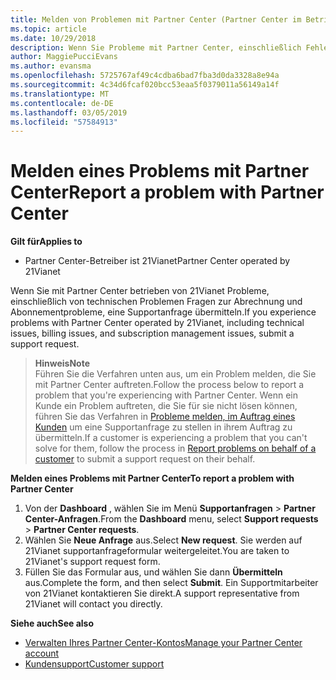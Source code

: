 ```yaml
---
title: Melden von Problemen mit Partner Center (Partner Center im Betrieb über 21Vianet)
ms.topic: article
ms.date: 10/29/2018
description: Wenn Sie Probleme mit Partner Center, einschließlich Fehler finden oder dienstunterbrechungen, wenden Sie sich an 21Vianet.
author: MaggiePucciEvans
ms.author: evansma
ms.openlocfilehash: 5725767af49c4cdba6bad7fba3d0da3328a8e94a
ms.sourcegitcommit: 4c34d6fcaf020bcc53eaa5f0379011a56149a14f
ms.translationtype: MT
ms.contentlocale: de-DE
ms.lasthandoff: 03/05/2019
ms.locfileid: "57584913"
---
```

# <a name="report-a-problem-with-partner-center"></a><span data-ttu-id="49dd8-103">Melden eines Problems mit Partner Center</span><span class="sxs-lookup"><span data-stu-id="49dd8-103">Report a problem with Partner Center</span></span> 


<span data-ttu-id="49dd8-104">**Gilt für**</span><span class="sxs-lookup"><span data-stu-id="49dd8-104">**Applies to**</span></span>

-   <span data-ttu-id="49dd8-105">Partner Center-Betreiber ist 21Vianet</span><span class="sxs-lookup"><span data-stu-id="49dd8-105">Partner Center operated by 21Vianet</span></span>


<span data-ttu-id="49dd8-106">Wenn Sie mit Partner Center betrieben von 21Vianet Probleme, einschließlich von technischen Problemen Fragen zur Abrechnung und Abonnementprobleme, eine Supportanfrage übermitteln.</span><span class="sxs-lookup"><span data-stu-id="49dd8-106">If you experience problems with Partner Center operated by 21Vianet, including technical issues, billing issues, and subscription management issues, submit a support request.</span></span> 

><span data-ttu-id="49dd8-107">**Hinweis**</span><span class="sxs-lookup"><span data-stu-id="49dd8-107">**Note**</span></span><br><span data-ttu-id="49dd8-108">Führen Sie die Verfahren unten aus, um ein Problem melden, die Sie mit Partner Center auftreten.</span><span class="sxs-lookup"><span data-stu-id="49dd8-108">Follow the process below to report a problem that you're experiencing with Partner Center.</span></span> <span data-ttu-id="49dd8-109">Wenn ein Kunde ein Problem auftreten, die Sie für sie nicht lösen können, führen Sie das Verfahren in [Probleme melden, im Auftrag eines Kunden](report-problems-on-behalf-of-a-customer.md) um eine Supportanfrage zu stellen in ihrem Auftrag zu übermitteln.</span><span class="sxs-lookup"><span data-stu-id="49dd8-109">If a customer is experiencing a problem that you can't solve for them, follow the process in [Report problems on behalf of a customer](report-problems-on-behalf-of-a-customer.md) to submit a support request on their behalf.</span></span>

<span data-ttu-id="49dd8-110">**Melden eines Problems mit Partner Center**</span><span class="sxs-lookup"><span data-stu-id="49dd8-110">**To report a problem with Partner Center**</span></span>

1.  <span data-ttu-id="49dd8-111">Von der **Dashboard** , wählen Sie im Menü **Supportanfragen** &gt; **Partner Center-Anfragen**.</span><span class="sxs-lookup"><span data-stu-id="49dd8-111">From the **Dashboard** menu, select **Support requests** &gt; **Partner Center requests**.</span></span>
2.  <span data-ttu-id="49dd8-112">Wählen Sie **Neue Anfrage** aus.</span><span class="sxs-lookup"><span data-stu-id="49dd8-112">Select **New request**.</span></span> <span data-ttu-id="49dd8-113">Sie werden auf 21Vianet supportanfrageformular weitergeleitet.</span><span class="sxs-lookup"><span data-stu-id="49dd8-113">You are taken to 21Vianet's support request form.</span></span> 
3.  <span data-ttu-id="49dd8-114">Füllen Sie das Formular aus, und wählen Sie dann **Übermitteln** aus.</span><span class="sxs-lookup"><span data-stu-id="49dd8-114">Complete the form, and then select **Submit**.</span></span> <span data-ttu-id="49dd8-115">Ein Supportmitarbeiter von 21Vianet kontaktieren Sie direkt.</span><span class="sxs-lookup"><span data-stu-id="49dd8-115">A support representative from 21Vianet will contact you directly.</span></span>

<span data-ttu-id="49dd8-116">**Siehe auch**</span><span class="sxs-lookup"><span data-stu-id="49dd8-116">**See also**</span></span>

-   [<span data-ttu-id="49dd8-117">Verwalten Ihres Partner Center-Kontos</span><span class="sxs-lookup"><span data-stu-id="49dd8-117">Manage your Partner Center account</span></span>](partner-center-account-setup.md)
-   [<span data-ttu-id="49dd8-118">Kundensupport</span><span class="sxs-lookup"><span data-stu-id="49dd8-118">Customer support</span></span>](customer-support.md)

 




